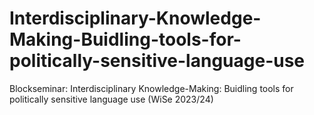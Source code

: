 # Interdisciplinary-Knowledge-Making-Buidling-tools-for-politically-sensitive-language-use
Blockseminar: Interdisciplinary Knowledge-Making: Buidling tools for politically sensitive language use (WiSe 2023/24)
